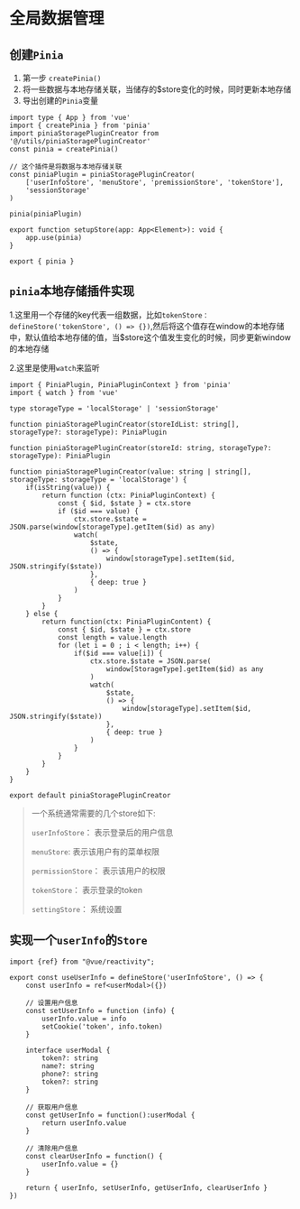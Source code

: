 # 全局数据管理

## 创建`Pinia`

1. 第一步 `createPinia()`
2. 将一些数据与本地存储关联，当储存的$store变化的时候，同时更新本地存储
3. 导出创建的`Pinia`变量

```tsx
import type { App } from 'vue'
import { createPinia } from 'pinia'
import piniaStoragePluginCreator from '@/utils/piniaStoragePluginCreator'
const pinia = createPinia()

// 这个插件是将数据与本地存储关联
const piniaPlugin = piniaStoragePluginCreator(
	['userInfoStore', 'menuStore', 'premissionStore', 'tokenStore'],
    'sessionStorage'
)

pinia(piniaPlugin)

export function setupStore(app: App<Element>): void {
    app.use(pinia)
}

export { pinia }
```



## `pinia`本地存储插件实现



1.这里用一个存储的key代表一组数据，比如`tokenStore： defineStore('tokenStore', () => {})`,然后将这个值存在window的本地存储中，默认值给本地存储的值，当$store这个值发生变化的时候，同步更新window的本地存储

2.这里是使用`watch`来监听



```tsx
import { PiniaPlugin, PiniaPluginContext } from 'pinia'
import { watch } from 'vue'

type storageType = 'localStorage' | 'sessionStorage'

function piniaStoragePluginCreator(storeIdList: string[], storageType?: storageType): PiniaPlugin

function piniaStoragePluginCreator(storeId: string, storageType?: storageType): PiniaPlugin

function piniaStoragePluginCreator(value: string | string[], storageType: storageType = 'localStorage') {
    if(isString(value)) {
        return function (ctx: PiniaPluginContext) {
            const { $id, $state } = ctx.store
            if ($id === value) {
                ctx.store.$state = JSON.parse(window[storageType].getItem($id) as any)
                watch(
                	$state,
                    () => {
                        window[storageType].setItem($id, JSON.stringify($state))
                    },
                    { deep: true }
                )
            }
        }
    } else {
        return function(ctx: PiniaPluginContent) {
            const { $id, $state } = ctx.store
            const length = value.length
            for (let i = 0 ; i < length; i++) {
                if($id === value[i]) {
                    ctx.store.$state = JSON.parse(
                    	window[StorageType].getItem($id) as any
                    )
                    watch(
                    	$state,
                        () => {
                            window[storageType].setItem($id, JSON.stringify($state))
                        },
                        { deep: true }
                    )
                }
            }
        }
    }   
}

export default piniaStoragePluginCreator
```



> 一个系统通常需要的几个store如下:
>
> `userInfoStore`： 表示登录后的用户信息
>
> `menuStore`: 表示该用户有的菜单权限
>
> `permissionStore`： 表示该用户的权限
>
> `tokenStore`： 表示登录的token
>
> `settingStore`： 系统设置





## 实现一个`userInfo`的`Store`

```tsx
import {ref} from "@vue/reactivity";

export const useUserInfo = defineStore('userInfoStore', () => {
    const userInfo = ref<userModal>({})
    
    // 设置用户信息
    const setUserInfo = function (info) {
        userInfo.value = info
        setCookie('token', info.token)
    }
    
    interface userModal {
        token?: string
        name?: string
        phone?: string
        token?: string
    }
    
    // 获取用户信息
    const getUserInfo = function():userModal {
        return userInfo.value
    }
    
    // 清除用户信息
    const clearUserInfo = function() {
        userInfo.value = {}
    }
    
    return { userInfo, setUserInfo, getUserInfo, clearUserInfo }
})

```
